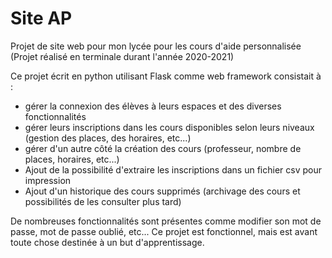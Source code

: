 # Site AP

Projet de site web pour mon lycée pour les cours d'aide personnalisée
(Projet réalisé en terminale durant l'année 2020-2021)

Ce projet écrit en python utilisant Flask comme web framework consistait à :
- gérer la connexion des élèves à leurs espaces et des diverses fonctionnalités 
- gérer leurs inscriptions dans les cours disponibles selon leurs niveaux (gestion des places, des horaires, etc...)
- gérer d'un autre côté la création des cours (professeur, nombre de places, horaires, etc...)
- Ajout de la possibilité d'extraire les inscriptions dans un fichier csv pour impression
- Ajout d'un historique des cours supprimés (archivage des cours et possibilités de les consulter plus tard)

De nombreuses fonctionnalités sont présentes comme modifier son mot de passe, mot de passe oublié, etc...
Ce projet est fonctionnel, mais est avant toute chose destinée à un but d'apprentissage.